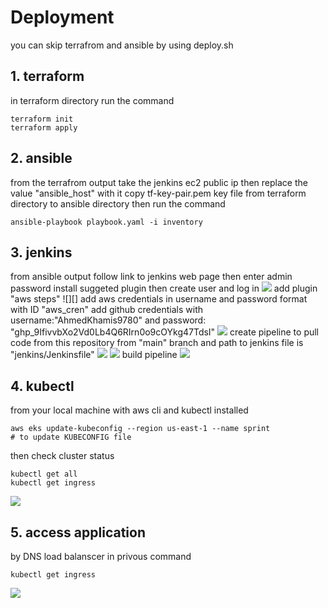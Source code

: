 # Deployment 

you can skip terrafrom and ansible by using deploy.sh 

## 1. terraform 
 
in terraform directory run the command

```
terraform init
terraform apply
```


## 2. ansible

from the terrafrom output take the jenkins ec2 public ip then replace the value "ansible_host" with it
copy tf-key-pair.pem key file from terraform directory to ansible directory 
then run the command

```
ansible-playbook playbook.yaml -i inventory
```


## 3. jenkins


from ansible output follow link to jenkins web page then enter admin password 
install suggeted plugin then create user and log in
![](image.png) 
add plugin "aws steps"
![][]
add aws credentials in username and password format with ID "aws_cren"
add github credentials with username:"AhmedKhamis9780" and password: "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"
![](image-2.png)
create pipeline to pull code from this repository from "main" branch and path to jenkins file is "jenkins/Jenkinsfile"
![](image-3.png)
![](image-4.png)
build pipeline
![](image-5.png)


## 4. kubectl

from your local machine with aws cli and kubectl installed

```
aws eks update-kubeconfig --region us-east-1 --name sprint
# to update KUBECONFIG file 
```
then check cluster status

```
kubectl get all
kubectl get ingress
```
![](image-6.png)


## 5. access application

by DNS load balanscer in privous command

```
kubectl get ingress
```
![](image-7.png)
